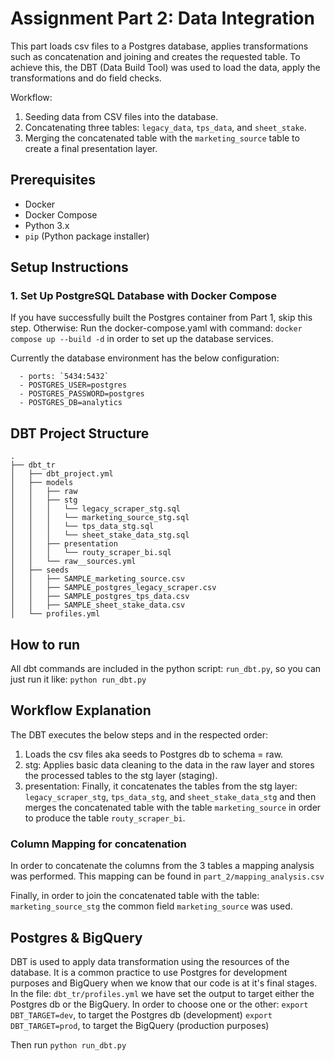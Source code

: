 # Assignment Part 2: Data Integration

This part loads csv files to a Postgres database, applies transformations such as concatenation and joining and creates the requested table.
To achieve this, the DBT (Data Build Tool) was used to load the data, apply the transformations and do field checks.

Workflow:

1. Seeding data from CSV files into the database.
2. Concatenating three tables: `legacy_data`, `tps_data`, and `sheet_stake`.
3. Merging the concatenated table with the `marketing_source` table to create a final presentation layer.


## Prerequisites

- Docker
- Docker Compose
- Python 3.x
- `pip` (Python package installer)

## Setup Instructions

### 1. Set Up PostgreSQL Database with Docker Compose

If you have successfully built the Postgres container from Part 1, skip this step. 
Otherwise: Run the docker-compose.yaml with command: `docker compose up --build -d` in order to set up the database services.

Currently the database environment has the below configuration: 

      - ports: `5434:5432`
      - POSTGRES_USER=postgres
      - POSTGRES_PASSWORD=postgres
      - POSTGRES_DB=analytics


## DBT Project Structure

    .
    ├── dbt_tr
    │   ├── dbt_project.yml
    │   ├── models
    │   │   ├── raw
    │   │   ├── stg
    │   │   │   └── legacy_scraper_stg.sql
    │   │   │   └── marketing_source_stg.sql
    │   │   │   └── tps_data_stg.sql
    │   │   │   └── sheet_stake_data_stg.sql
    │   │   ├── presentation
    │   │   │   └── routy_scraper_bi.sql
    │   │   └── raw__sources.yml
    │   ├── seeds
    │   │   ├── SAMPLE_marketing_source.csv
    │   │   ├── SAMPLE_postgres_legacy_scraper.csv
    │   │   ├── SAMPLE_postgres_tps_data.csv
    │   │   ├── SAMPLE_sheet_stake_data.csv
    │   └── profiles.yml


## How to run

All dbt commands are included in the python script: `run_dbt.py`, so you can just run it like:
    `python run_dbt.py` 

## Workflow Explanation

The DBT executes the below steps and in the respected order:

1. Loads the csv files aka seeds to Postgres db to schema = raw.
2. stg: Applies basic data cleaning to the data in the raw layer and stores the processed tables to the stg layer (staging).
3. presentation: Finally, it concatenates the tables from the stg layer: `legacy_scraper_stg`, `tps_data_stg`, and `sheet_stake_data_stg` and then merges the concatenated table with the table `marketing_source` in order to produce the table `routy_scraper_bi`.


### Column Mapping for concatenation
In order to concatenate the columns from the 3 tables a mapping analysis was performed. This mapping can be found in `part_2/mapping_analysis.csv`

Finally, in order to join the concatenated table with the table: `marketing_source_stg` the common field `marketing_source` was used.


## Postgres & BigQuery

DBT is used to apply data transformation using the resources of the database. It is a common practice to use Postgres for development purposes and
BigQuery when we know that our code is at it's final stages. In the file: `dbt_tr/profiles.yml` we have set the output to target either the Postgres db or the BigQuery.
In order to choose one or the other:
    `export DBT_TARGET=dev`, to target the Postgres db (development)
    `export DBT_TARGET=prod`, to target the BigQuery (production purposes)

Then run `python run_dbt.py`






